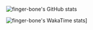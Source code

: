 ![finger-bone's GitHub stats](https://github-readme-stats.vercel.app/api?username=finger-bone&show_icons=true&theme=transparent)

![finger-bone's WakaTime stats](https://github-readme-stats.vercel.app/api/wakatime?username=zend)]
